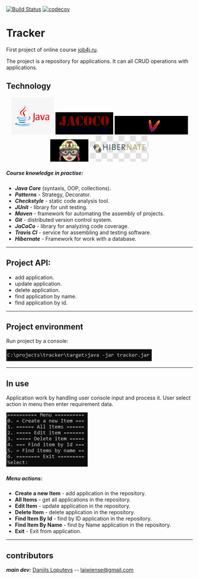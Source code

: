 [![Build Status](https://travis-ci.org/DaniilsLoputevs/Tracker_job4j.svg?branch=master)](https://travis-ci.org/DaniilsLoputevs/Tracker_job4j)
[![codecov](https://codecov.io/gh/DaniilsLoputevs/Tracker_job4j/branch/master/graph/badge.svg)](https://codecov.io/gh/DaniilsLoputevs/Tracker_job4j)

# Tracker
First project of online course [job4j.ru](https://job4j.ru/).

The project is a repository for applications. 
It can all CRUD operations with applications.

## Technology

<p align="center">
    <img src="images/logo/java_1.png" height="100" title="java" alt="img"/>
    <img src="images/logo/jacoco.png" height="60" title="jacoco" alt="img">
    <img src="images/logo/maven.png" height="50" title="maven" alt="img"/>
    <img src="images/logo/travis_CI.png" height="60" title="travis CI" alt="img">
    <img src="images/logo/hibernate.png" height="70" title="hibernate" alt="img">
</p>

##### Course knowledge in practise:
- ***Java Core*** (syntaxis, OOP, collections).
- ***Patterns*** - Strategy, Decorator.
- ***Checkstyle*** - static code analysis tool.
- ***JUnit*** - library for unit testing.
- ***Maven*** - framework for automating the assembly of projects.
- ***Git*** - distributed version control system.
- ***JaCoCo*** - library for analyzing code coverage.
- ***Travis CI*** - service for assembling and testing software.
- ***Hibernate*** - Framework for work with a database.

---
## Project API:
- add application.
- update application.
- delete application.
- find application by name.
- find application by id.

---
## Project environment

Run project by a console:

![console start app](images/start_app.png)

---
## In use
Application work by handling user console input and process it.
User select action in menu then enter requirement data.


![GitHub Logo](images/menu.png)

##### Menu actions:
- **Create a new Item** - add application in the repository.
- **All Items** - get all applications in the repository.
- **Edit Item** - update application in the repository.
- **Delete Item** - delete application in the repository.
- **Find Item By Id** - find by ID application in the repository.
- **Find Item By Name** - find by Name application in the repository.
- **Exit** - Exit from application.

---
## contributors
***main dev:*** [Daniils Loputevs]((https://github.com/DaniilsLoputevs)) -- laiwiense@gmail.com
